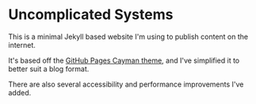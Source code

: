 # Uncomplicated Systems

This is a minimal Jekyll based website I'm using to publish content on the internet.

It's based off the [GitHub Pages Cayman theme](https://github.com/pages-themes/cayman), and I've simplified it to better suit a blog format.

There are also several accessibility and performance improvements I've added.
